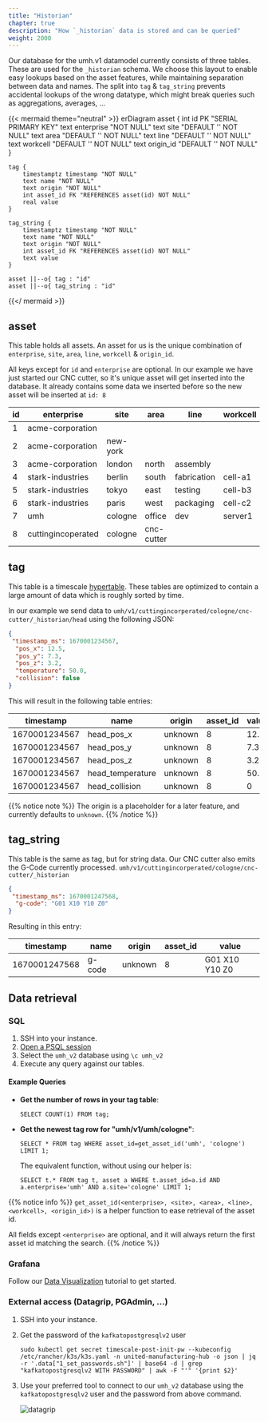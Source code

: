 ```yaml
---
title: "Historian"
chapter: true
description: "How `_historian` data is stored and can be queried"
weight: 2000
---
```


Our database for the umh.v1 datamodel currently consists of three tables.
These are used for the `_historian` schema.
We choose this layout to enable easy lookups based on the asset features, while maintaining separation between data and names.
The split into `tag` & `tag_string` prevents accidental lookups of the wrong datatype, which might break queries such as aggregations, averages, ...


{{< mermaid theme="neutral" >}}
erDiagram
    asset {
        int id PK "SERIAL PRIMARY KEY"
        text enterprise "NOT NULL"
        text site "DEFAULT '' NOT NULL"
        text area "DEFAULT '' NOT NULL"
        text line "DEFAULT '' NOT NULL"
        text workcell "DEFAULT '' NOT NULL"
        text origin_id "DEFAULT '' NOT NULL"
    }

    tag {
        timestamptz timestamp "NOT NULL"
        text name "NOT NULL"
        text origin "NOT NULL"
        int asset_id FK "REFERENCES asset(id) NOT NULL"
        real value
    }

    tag_string {
        timestamptz timestamp "NOT NULL"
        text name "NOT NULL"
        text origin "NOT NULL"
        int asset_id FK "REFERENCES asset(id) NOT NULL"
        text value
    }

    asset ||--o{ tag : "id"
    asset ||--o{ tag_string : "id"

{{</ mermaid >}}

## asset
This table holds all assets.
An asset for us is the unique combination of `enterprise`, `site`, `area`, `line`, `workcell` & `origin_id`.

All keys except for `id` and `enterprise` are optional.
In our example we have just started our CNC cutter, so it's unique asset will get inserted into the database.
It already contains some data we inserted before so the new asset will be inserted at `id: 8`

| id | enterprise         | site     | area       | line        | workcell | origin_id |
|----|--------------------|----------|------------|-------------|----------|-----------|
| 1  | acme-corporation   |          |            |             |          |           |
| 2  | acme-corporation   | new-york |            |             |          |           |
| 3  | acme-corporation   | london   | north      | assembly    |          |           |
| 4  | stark-industries   | berlin   | south      | fabrication | cell-a1  | 3002      |
| 5  | stark-industries   | tokyo    | east       | testing     | cell-b3  | 3005      |
| 6  | stark-industries   | paris    | west       | packaging   | cell-c2  | 3009      |
| 7  | umh                | cologne  | office     | dev         | server1  | sensor0   |
| 8  | cuttingincoperated | cologne  | cnc-cutter |             |          |           |

## tag

This table is a timescale [hypertable](https://docs.timescale.com/use-timescale/latest/hypertables/about-hypertables/).
These tables are optimized to contain a large amount of data which is roughly sorted by time.

In our example we send data to `umh/v1/cuttingincorperated/cologne/cnc-cutter/_historian/head` using the following JSON:
```json
{
 "timestamp_ms": 1670001234567,
  "pos_x": 12.5,
  "pos_y": 7.3,
  "pos_z": 3.2,
  "temperature": 50.0,
  "collision": false
}
```

This will result in the following table entries:

| timestamp     | name             | origin  | asset_id | value |
|---------------|------------------|---------|----------|-------|
| 1670001234567 | head_pos_x       | unknown | 8        | 12.5  |
| 1670001234567 | head_pos_y       | unknown | 8        | 7.3   |
| 1670001234567 | head_pos_z       | unknown | 8        | 3.2   |
| 1670001234567 | head_temperature | unknown | 8        | 50.0  |
| 1670001234567 | head_collision   | unknown | 8        | 0     |



{{% notice note %}}
The origin is a placeholder for a later feature, and currently defaults to `unknown`.
{{% /notice %}}


## tag_string

This table is the same as tag, but for string data.
Our CNC cutter also emits the G-Code currently processed.
`umh/v1/cuttingincorperated/cologne/cnc-cutter/_historian`
```json
{
 "timestamp_ms": 1670001247568,
  "g-code": "G01 X10 Y10 Z0"
}
```

Resulting in this entry:

| timestamp     | name   | origin  | asset_id | value          |
|---------------|--------|---------|----------|----------------|
| 1670001247568 | g-code | unknown | 8        | G01 X10 Y10 Z0 |

## Data retrieval

### SQL
1) SSH into your instance.
2) [Open a PSQL session](https://umh.docs.umh.app/docs/getstarted/managingthesystem/#interact-with-the-database)
3) Select the `umh_v2` database using `\c umh_v2`
4) Execute any query against our tables.

#### Example Queries
- **Get the number of rows in your tag table**:
  ```postgresql
  SELECT COUNT(1) FROM tag;
  ```
- **Get the newest tag row for "umh/v1/umh/cologne"**:
  ```postgresql
  SELECT * FROM tag WHERE asset_id=get_asset_id('umh', 'cologne') LIMIT 1;
  ```
  The equivalent function, without using our helper is:
  ```postgresql
  SELECT t.* FROM tag t, asset a WHERE t.asset_id=a.id AND a.enterprise='umh' AND a.site='cologne' LIMIT 1;
  ```
  
{{% notice info %}}
`get_asset_id(<enterprise>, <site>, <area>, <line>, <workcell>, <origin_id>)` is a helper function to ease retrieval of the asset id.

All fields except `<enterprise>` are optional, and it will always return the first asset id matching the search.
{{% /notice %}}

### Grafana
Follow our [Data Visualization](../../getstarted/datavisualization/) tutorial to get started.

### External access (Datagrip, PGAdmin, ...)
1) SSH into your instance.
2) Get the password of the `kafkatopostgresqlv2` user
   ```shell
   sudo kubectl get secret timescale-post-init-pw --kubeconfig /etc/rancher/k3s/k3s.yaml -n united-manufacturing-hub -o json | jq -r '.data["1_set_passwords.sh"]' | base64 -d | grep "kafkatopostgresqlv2 WITH PASSWORD" | awk -F "'" '{print $2}'
   ```
3) Use your preferred tool to connect to our `umh_v2` database using the `kafkatopostgresqlv2` user and the password from above command.

   ![datagrip](/images/datamodel/database/datagrip.png)
